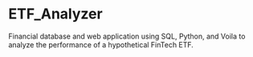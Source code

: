 # ETF_Analyzer
Financial database and web application using SQL, Python, and Voila to analyze the performance of a hypothetical FinTech ETF.
